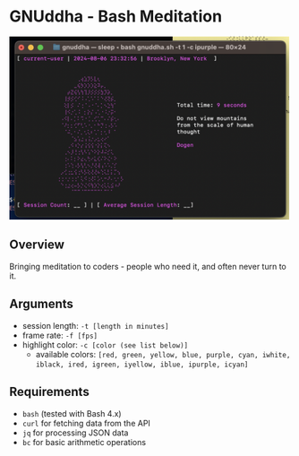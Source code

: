 # GNUddha - Bash Meditation

<img src="content/Screenshot 2024-08-06 at 11.32.56 PM.png" alt="alt text" width="500"/>

## Overview

Bringing meditation to coders - people who need it, and often never turn to it.

## Arguments
- session length: ```-t [length in minutes]```
- frame rate: ```-f [fps]```
- highlight color: ```-c [color (see list below)]```
    - available colors: ```[red, green, yellow, blue, purple, cyan, iwhite, iblack, ired, igreen, iyellow, iblue, ipurple, icyan]```

## Requirements

- `bash` (tested with Bash 4.x)
- `curl` for fetching data from the API
- `jq` for processing JSON data
- `bc` for basic arithmetic operations